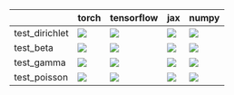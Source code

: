 |                | torch                                                                                                                                                                                  | tensorflow                                                                                                                                                                             | jax                                                                                                                                                                                    | numpy                                                                                                                                                                                  |
|:---------------|:---------------------------------------------------------------------------------------------------------------------------------------------------------------------------------------|:---------------------------------------------------------------------------------------------------------------------------------------------------------------------------------------|:---------------------------------------------------------------------------------------------------------------------------------------------------------------------------------------|:---------------------------------------------------------------------------------------------------------------------------------------------------------------------------------------|
| test_dirichlet | <a href="https://github.com/unifyai/ivy/actions/runs/3855282341/jobs/6570173316" rel="noopener noreferrer" target="_blank"><img src=https://img.shields.io/badge/-success-success></a> | <a href="https://github.com/unifyai/ivy/actions/runs/3861479408/jobs/6582478976" rel="noopener noreferrer" target="_blank"><img src=https://img.shields.io/badge/-failure-red></a>     | <a href="https://github.com/unifyai/ivy/actions/runs/3861079026/jobs/6581827044" rel="noopener noreferrer" target="_blank"><img src=https://img.shields.io/badge/-success-success></a> | <a href="https://github.com/unifyai/ivy/actions/runs/3865252481/jobs/6588626041" rel="noopener noreferrer" target="_blank"><img src=https://img.shields.io/badge/-success-success></a> |
| test_beta      | <a href="https://github.com/unifyai/ivy/actions/runs/3837607590/jobs/6533104874" rel="noopener noreferrer" target="_blank"><img src=https://img.shields.io/badge/-failure-red></a>     | <a href="https://github.com/unifyai/ivy/actions/runs/3843395400/jobs/6545617055" rel="noopener noreferrer" target="_blank"><img src=https://img.shields.io/badge/-failure-red></a>     | <a href="https://github.com/unifyai/ivy/actions/runs/3861479408/jobs/6582478976" rel="noopener noreferrer" target="_blank"><img src=https://img.shields.io/badge/-failure-red></a>     | <a href="https://github.com/unifyai/ivy/actions/runs/3862122241/jobs/6583512706" rel="noopener noreferrer" target="_blank"><img src=https://img.shields.io/badge/-failure-red></a>     |
| test_gamma     | <a href="https://github.com/unifyai/ivy/actions/runs/3863800993/jobs/6586209091" rel="noopener noreferrer" target="_blank"><img src=https://img.shields.io/badge/-failure-red></a>     | <a href="https://github.com/unifyai/ivy/actions/runs/3855619085/jobs/6570861125" rel="noopener noreferrer" target="_blank"><img src=https://img.shields.io/badge/-failure-red></a>     | <a href="https://github.com/unifyai/ivy/actions/runs/3865446773/jobs/6588952155" rel="noopener noreferrer" target="_blank"><img src=https://img.shields.io/badge/-failure-red></a>     | <a href="https://github.com/unifyai/ivy/actions/runs/3845930163/jobs/6550649794" rel="noopener noreferrer" target="_blank"><img src=https://img.shields.io/badge/-failure-red></a>     |
| test_poisson   | <a href="https://github.com/unifyai/ivy/actions/runs/3864404459/jobs/6587161901" rel="noopener noreferrer" target="_blank"><img src=https://img.shields.io/badge/-success-success></a> | <a href="https://github.com/unifyai/ivy/actions/runs/3848092964/jobs/6555413559" rel="noopener noreferrer" target="_blank"><img src=https://img.shields.io/badge/-success-success></a> | <a href="https://github.com/unifyai/ivy/actions/runs/3844893526/jobs/6548430161" rel="noopener noreferrer" target="_blank"><img src=https://img.shields.io/badge/-success-success></a> | <a href="https://github.com/unifyai/ivy/actions/runs/3856835691/jobs/6573531809" rel="noopener noreferrer" target="_blank"><img src=https://img.shields.io/badge/-success-success></a> |